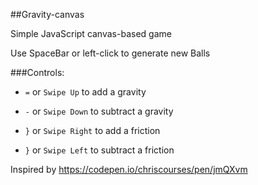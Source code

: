 ##Gravity-canvas

Simple JavaScript canvas-based game

Use SpaceBar or left-click to generate new Balls 

###Controls:
- `=` or `Swipe Up` to add a gravity

- `-` or `Swipe Down` to subtract a gravity

- `}` or `Swipe Right` to add a friction

- `}` or `Swipe Left` to subtract a friction

Inspired by https://codepen.io/chriscourses/pen/jmQXvm